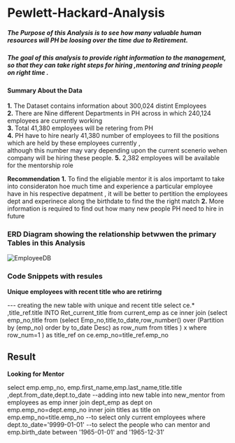 # Pewlett-Hackard-Analysis

##### The Purpose of this Analysis is to see how many valuable human resources will PH be loosing over the time due to Retirement. </br>
##### The goal of this analysis to provide right information to the management, so that they can take right steps for hiring ,mentoring and trining people on right time . 

#### Summary About the Data 

**1.**  The Dataset contains information about 300,024 distint Employees </br>
**2.**  There are Nine different Departments in PH across in which 240,124 employees are currently working </BR>
**3.**  Total 41,380 employees will be retering from PH </br>
**4.**  PH have to hire nearly 41,380 number of employees to fill the positions which are held by these employees currently , </br>     although this number may vary depending upon the current scenerio wehen company will be hiring these people. 
**5.** 2,382 employees will be available for the mentorship role 


**Recommendation** 
**1.** To find the eligiable mentor it is alos importamt to take into consideraton hoe much time and experience a particular employee have in his respective depatment , it will be better to pertition the employees dept and experinece along the birthdate to  find the the right match 
**2.** More information is required to find out how many new people PH need to hire in future 


### ERD Diagram  showing the relationship betwwen the primary Tables in this Analysis ####


![EmployeeDB](https://user-images.githubusercontent.com/55926650/69004983-14003880-08d0-11ea-9f0d-ffd8293803ca.png)



### Code Snippets with resules ##

**Unique employees with recent title who are retirirng** 

--- creating the new table with unique and recent title 
select ce.* ,title_ref.title 
INTO Ret_current_title 
from current_emp as ce
inner join 
(select emp_no,title from (select Emp_no,title,to_date,row_number() over (Partition by (emp_no) order by to_date Desc) as row_num
from titles ) x where row_num=1 ) as  title_ref
on ce.emp_no=title_ref.emp_no

## Result 



**Looking for Mentor**

select emp.emp_no, emp.first_name,emp.last_name,title.title ,dept.from_date,dept.to_date
--adding into new table
into new_mentor
from 
employees as emp 
inner join dept_emp as dept 
on emp.emp_no=dept.emp_no
inner join titles as title 
on emp.emp_no=title.emp_no
--to select only current employees 
where dept.to_date='9999-01-01'
--to select the people who can mentor 
and emp.birth_date between '1965-01-01' and '1965-12-31'




